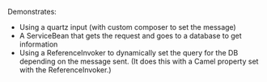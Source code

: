 Demonstrates:

- Using a quartz input (with custom composer to set the message)
- A ServiceBean that gets the request and goes to a database to get information
- Using a ReferenceInvoker to dynamically set the query for the DB depending on the message sent.  (It does this with a Camel property set with the ReferenceInvoker.)
